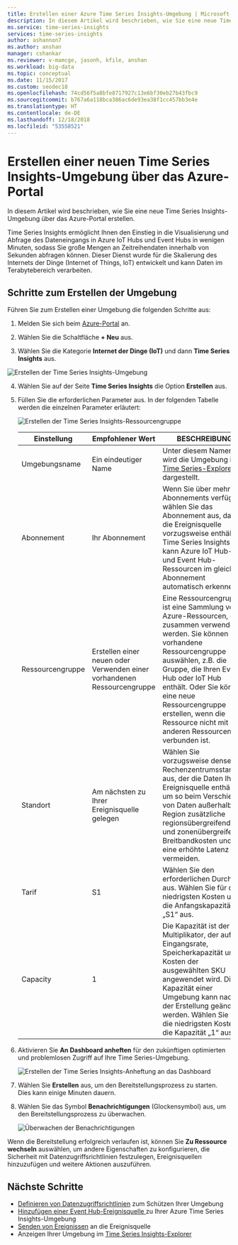 ```yaml
---
title: Erstellen einer Azure Time Series Insights-Umgebung | Microsoft-Dokumentation
description: In diesem Artikel wird beschrieben, wie Sie eine neue Time Series Insights-Umgebung über das Azure-Portal erstellen.
ms.service: time-series-insights
services: time-series-insights
author: ashannon7
ms.author: anshan
manager: cshankar
ms.reviewer: v-mamcge, jasonh, kfile, anshan
ms.workload: big-data
ms.topic: conceptual
ms.date: 11/15/2017
ms.custom: seodec18
ms.openlocfilehash: 74cd56f5a8bfe8717927c13e6bf30eb27b43fbc9
ms.sourcegitcommit: b767a6a118bca386ac6de93ea38f1cc457bb3e4e
ms.translationtype: HT
ms.contentlocale: de-DE
ms.lasthandoff: 12/18/2018
ms.locfileid: "53558521"
---
```

# <a name="create-a-new-time-series-insights-environment-in-the-azure-portal"></a>Erstellen einer neuen Time Series Insights-Umgebung über das Azure-Portal
In diesem Artikel wird beschrieben, wie Sie eine neue Time Series Insights-Umgebung über das Azure-Portal erstellen.

Time Series Insights ermöglicht Ihnen den Einstieg in die Visualisierung und Abfrage des Dateneingangs in Azure IoT Hubs und Event Hubs in wenigen Minuten, sodass Sie große Mengen an Zeitreihendaten innerhalb von Sekunden abfragen können.  Dieser Dienst wurde für die Skalierung des Internets der Dinge (Internet of Things, IoT) entwickelt und kann Daten im Terabytebereich verarbeiten.

## <a name="steps-to-create-the-environment"></a>Schritte zum Erstellen der Umgebung
Führen Sie zum Erstellen einer Umgebung die folgenden Schritte aus:

1.  Melden Sie sich beim [Azure-Portal](https://portal.azure.com) an.

2.  Wählen Sie die Schaltfläche **+ Neu** aus.

3.  Wählen Sie die Kategorie **Internet der Dinge (IoT)** und dann **Time Series Insights** aus.

   ![Erstellen der Time Series Insights-Umgebung](media/time-series-insights-get-started/1-new-tsi.png)

4.  Wählen Sie auf der Seite **Time Series Insights** die Option **Erstellen** aus.

5. Füllen Sie die erforderlichen Parameter aus. In der folgenden Tabelle werden die einzelnen Parameter erläutert:
   
   ![Erstellen der Time Series Insights-Ressourcengruppe](media/time-series-insights-get-started/2-create-tsi.png)
   
   Einstellung|Empfohlener Wert|BESCHREIBUNG
   ---|---|---
   Umgebungsname | Ein eindeutiger Name | Unter diesem Namen wird die Umgebung im [Time Series-Explorer](https://insights.timeseries.azure.com) dargestellt.
   Abonnement | Ihr Abonnement | Wenn Sie über mehrere Abonnements verfügen, wählen Sie das Abonnement aus, das die Ereignisquelle vorzugsweise enthält. Time Series Insights kann Azure IoT Hub- und Event Hub-Ressourcen im gleichen Abonnement automatisch erkennen.
   Ressourcengruppe | Erstellen einer neuen oder Verwenden einer vorhandenen Ressourcengruppe | Eine Ressourcengruppe ist eine Sammlung von Azure-Ressourcen, die zusammen verwendet werden. Sie können eine vorhandene Ressourcengruppe auswählen, z.B. die Gruppe, die Ihren Event Hub oder IoT Hub enthält. Oder Sie können eine neue Ressourcengruppe erstellen, wenn die Ressource nicht mit den anderen Ressourcen verbunden ist.
   Standort | Am nächsten zu Ihrer Ereignisquelle gelegen | Wählen Sie vorzugsweise denselben Rechenzentrumsstandort aus, der die Daten Ihrer Ereignisquelle enthält, um so beim Verschieben von Daten außerhalb der Region zusätzliche regionsübergreifende und zonenübergreifende Breitbandkosten und eine erhöhte Latenz zu vermeiden.
   Tarif | S1 | Wählen Sie den erforderlichen Durchsatz aus. Wählen Sie für die niedrigsten Kosten und die Anfangskapazität „S1“ aus.
   Capacity | 1 | Die Kapazität ist der Multiplikator, der auf die Eingangsrate, Speicherkapazität und Kosten der ausgewählten SKU angewendet wird.  Die Kapazität einer Umgebung kann nach der Erstellung geändert werden. Wählen Sie für die niedrigsten Kosten die Kapazität „1“ aus. 
  
6. Aktivieren Sie **An Dashboard anheften** für den zukünftigen optimierten und problemlosen Zugriff auf Ihre Time Series-Umgebung.

   ![Erstellen der Time Series Insights-Anheftung an das Dashboard](media/time-series-insights-get-started/3-pin-create.png)

7. Wählen Sie **Erstellen** aus, um den Bereitstellungsprozess zu starten. Dies kann einige Minuten dauern.

8. Wählen Sie das Symbol **Benachrichtigungen** (Glockensymbol) aus, um den Bereitstellungsprozess zu überwachen.

   ![Überwachen der Benachrichtigungen](media/time-series-insights-get-started/4-notifications.png)

Wenn die Bereitstellung erfolgreich verlaufen ist, können Sie **Zu Ressource wechseln** auswählen, um andere Eigenschaften zu konfigurieren, die Sicherheit mit Datenzugriffsrichtlinien festzulegen, Ereignisquellen hinzuzufügen und weitere Aktionen auszuführen.

## <a name="next-steps"></a>Nächste Schritte
* [Definieren von Datenzugriffsrichtlinien](time-series-insights-data-access.md) zum Schützen Ihrer Umgebung
* [Hinzufügen einer Event Hub-Ereignisquelle ](time-series-insights-how-to-add-an-event-source-eventhub.md) zu Ihrer Azure Time Series Insights-Umgebung 
* [Senden von Ereignissen](time-series-insights-send-events.md) an die Ereignisquelle
* Anzeigen Ihrer Umgebung im [Time Series Insights-Explorer](https://insights.timeseries.azure.com)
